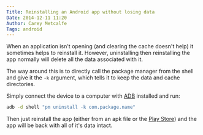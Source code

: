 ```yaml
---
Title: Reinstalling an Android app without losing data
Date: 2014-12-11 11:20
Author: Carey Metcalfe
Tags: android
---
```


When an application isn't opening (and clearing the cache doesn't help) it
sometimes helps to reinstall it. However, uninstalling then reinstalling the
app normally will delete all the data associated with it.

The way around this is to directly call the package manager from the shell and
give it the `-k` argument, which tells it to keep the data and cache directories.

Simply connect the device to a computer with [ADB][] installed and run:

```bash
adb -d shell "pm uninstall -k com.package.name"
```

Then just reinstall the app (either from an apk file or the [Play Store][]) and
the app will be back with all of it's data intact.

  [ADB]: http://developer.android.com/tools/help/adb.html
  [Play Store]: https://play.google.com/store

